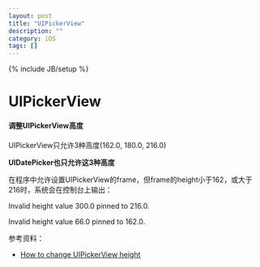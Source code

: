 ```yaml
---
layout: post
title: "UIPickerView"
description: ""
category: iOS
tags: []
---
```

{% include JB/setup %}


# UIPickerView

#### 调整UIPickerView高度

UIPickerView只允许3种高度(162.0, 180.0, 216.0)

**UIDatePicker也只允许这3种高度**

>
在程序中允许设置UIPickerView的frame，但frame的height小于162，或大于216时，系统会在控制台上输出：
>
Invalid height value 300.0 pinned to 216.0.
>
Invalid height value 66.0 pinned to 162.0.


参考资料：

* [How to change UIPickerView height](http://stackoverflow.com/questions/573979/how-to-change-uipickerview-height)


